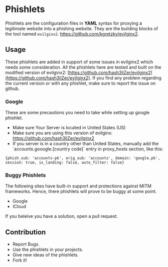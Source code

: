 # Phishlets
Phishlets are the configuration files in **YAML** syntax for proxying a legitimate website into a phishing website. They are the building blocks of the tool named `evilginx2`. https://github.com/kgretzky/evilginx2. 

## Usage
These phishlets are added in support of some issues in evilginx2 which needs some consideration. All the phishlets here are tested and built on the modified version of evilginx2: [https://github.com/hash3liZer/evilginx2](https://github.com/hash3liZer/evilginx2). If you find any problem regarding the current version or with any phishlet, make sure to report the issue on github. 

### Google
These are some precautions you need to take while setting up google phishlet. 
<ul>
    <li>Make sure Your Server is located in United States (US)</li>
    <li>Make sure you are using this version of evilginx: <a href="https://github.com/hash3liZer/evilginx2">https://github.com/hash3liZer/evilginx2</a></li>
    <li>If you server is in a country other than United States, manually add the `accounts.gooogle.[country code]` entry in proxy_hosts section, like this: </li>
</ul>

```
{phish_sub: 'accounts-pk', orig_sub: 'accounts', domain: 'google.pk', session: true, is_landing: false, auto_filter: false}
```

### Buggy Phishlets
The following sites have built-in support and protections against MITM frameworks. Hence, there phishlets will prove to be buggy at some point. 
<ul>
    <li>Google</li>
    <li>ICloud</li>
</ul>
If you beleive you have a solution, open a pull request. 

## Contribution
<ul>
    <li>Report Bugs.</li>
    <li>Use the phishlets in your projects.</li>
    <li>Give new ideas of the phishlets.</li>
    <li>Fork it!</li>
</ul>
